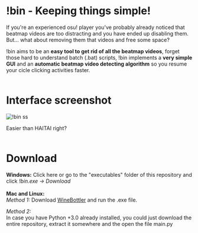 # !bin - Keeping things simple!

If you're an experienced osu! player you've probably already noticed that beatmap videos are too distracting 
and you have ended up disabling them. 
But... what about removing them that videos and free some space?

!bin aims to be an __easy tool to get rid of all the beatmap videos__, forget those hard to understand batch (.bat) scripts, !bin implements a __very simple GUI__ and an __automatic beatmap video detecting algorithm__ so you resume your cicle clicking activities faster.
<br/>
<br/>
# Interface screenshot
![!bin ss](https://i.imgur.com/xeKsiqQ.png)

Easier than HAITAI right?
<br/>
<br/>
# Download

__Windows:__
  Click here or go to the "executables" folder of this repository and click _!bin.exe -> Download_
  <br/>
  <br/>
__Mac and Linux:__
  <br/>
  _*Method 1:*_
    Download [WineBottler](http://winebottler.kronenberg.org/) and run the .exe file.
    
  _*Method 2:*_<br/>
    In case you have Python +3.0 already installed, you could just download the entire repository, extract it somewhere and the open the       file main.py
